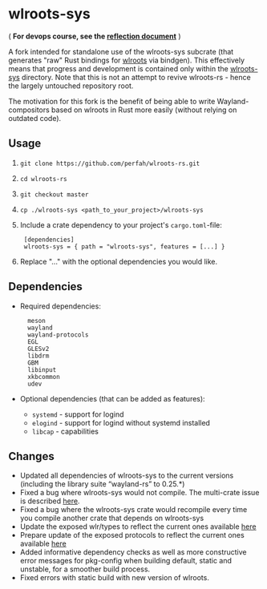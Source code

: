 # wlroots-sys

( **For devops course, see the [reflection document](https://github.com/perfah/wlroots-rs/wiki/devops-course:-Reflection-&-Contributions)** )

A fork intended for standalone use of the wlroots-sys subcrate (that generates "raw" Rust bindings for [wlroots](https://github.com/swaywm/wlroots) via bindgen). This effectively means that progress and development is contained only within the [wlroots-sys](https://github.com/perfah/wlroots-rs/tree/master/wlroots-sys) directory. Note that this is not an attempt to revive wlroots-rs - hence the largely untouched repository root. 

The motivation for this fork is the benefit of being able to write Wayland-compositors based on wlroots in Rust more easily (without relying on outdated code).

## Usage

1. `git clone https://github.com/perfah/wlroots-rs.git`
2. `cd wlroots-rs`
3. `git checkout master`
4. `cp ./wlroots-sys <path_to_your_project>/wlroots-sys`
5. Include a crate dependency to your project's `cargo.toml`-file:
        
        [dependencies]
        wlroots-sys = { path = "wlroots-sys", features = [...] }
6. Replace "..." with the optional dependencies you would like.

## Dependencies

- Required dependencies:

        meson
        wayland
        wayland-protocols
        EGL
        GLESv2
        libdrm
        GBM
        libinput
        xkbcommon
        udev 

- Optional dependencies (that can be added as features):   
    - `systemd` - support for logind
    - `elogind` - support for logind without systemd installed
    - `libcap` - capabilities
    
## Changes

- Updated all dependencies of wlroots-sys to the current versions (including the library suite “wayland-rs” to 0.25.*)
- Fixed a bug where wlroots-sys would not compile. The multi-crate issue is described [here](https://users.rust-lang.org/t/unable-to-compile-syntex-syntax-using-rust-1-41/37710).
- Fixed a bug where the wlroots-sys crate would recompile every time you compile another crate that depends on wlroots-sys
- Update the exposed wlr/types to reflect the current ones available [here](https://github.com/swaywm/wlroots/tree/master/types)
- Prepare update of the exposed protocols to reflect the current ones available [here](https://github.com/swaywm/wlroots/tree/master/protocol)
- Added informative dependency checks as well as more constructive error messages for pkg-config when building default, static and unstable, for a smoother build process.
- Fixed errors with static build with new version of wlroots.
